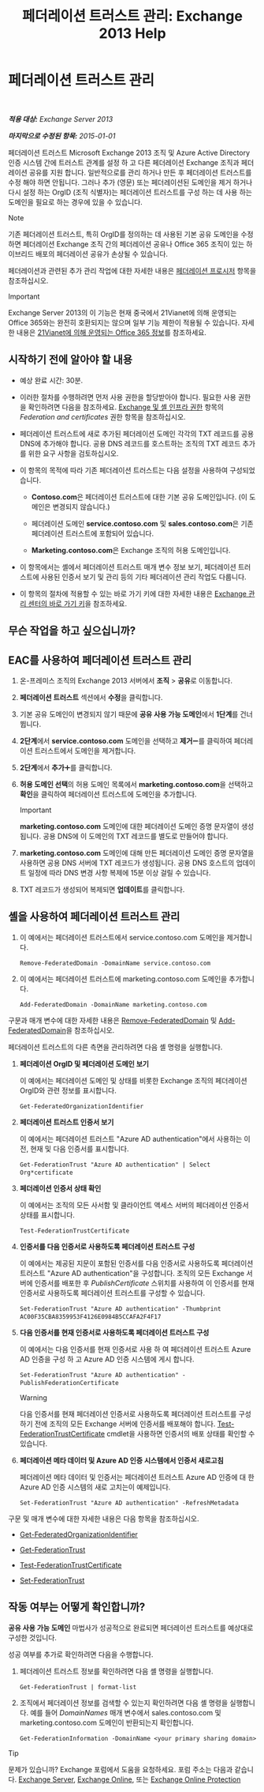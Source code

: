 ﻿---
title: '페더레이션 트러스트 관리: Exchange 2013 Help'
TOCTitle: 페더레이션 트러스트 관리
ms:assetid: 0439839f-2052-4bc9-9d30-aa6e7d51b733
ms:mtpsurl: https://technet.microsoft.com/ko-kr/library/JJ673036(v=EXCHG.150)
ms:contentKeyID: 50482400
ms.date: 05/22/2018
mtps_version: v=EXCHG.150
ms.translationtype: MT
---

# 페더레이션 트러스트 관리

 

_**적용 대상:** Exchange Server 2013_

_**마지막으로 수정된 항목:** 2015-01-01_

페더레이션 트러스트 Microsoft Exchange 2013 조직 및 Azure Active Directory 인증 시스템 간에 트러스트 관계를 설정 하 고 다른 페더레이션 Exchange 조직과 페더레이션 공유를 지원 합니다. 일반적으로를 관리 하거나 만든 후 페더레이션 트러스트를 수정 해야 하면 안됩니다. 그러나 추가 (영문) 또는 페더레이션된 도메인을 제거 하거나 다시 설정 하는 OrgID (조직 식별자)는 페더레이션 트러스트를 구성 하는 데 사용 하는 도메인을 필요로 하는 경우에 있을 수 있습니다.


> [!NOTE]
> 기존 페더레이션 트러스트, 특히 OrgID를 정의하는 데 사용된 기본 공유 도메인을 수정하면 페더레이션 Exchange 조직 간의 페더레이션 공유나 Office 365 조직이 있는 하이브리드 배포의 페더레이션 공유가 손상될 수 있습니다.



페더레이션과 관련된 추가 관리 작업에 대한 자세한 내용은 [페더레이션 프로시저](federation-procedures-exchange-2013-help.md) 항목을 참조하십시오.


> [!IMPORTANT]
> Exchange Server 2013의 이 기능은 현재 중국에서 21Vianet에 의해 운영되는 Office 365와는 완전히 호환되지는 않으며 일부 기능 제한이 적용될 수 있습니다. 자세한 내용은 <A href="https://go.microsoft.com/fwlink/?linkid=313640">21Vianet에 의해 운영되는 Office 365 정보</A>를 참조하세요.



## 시작하기 전에 알아야 할 내용

  - 예상 완료 시간: 30분.

  - 이러한 절차를 수행하려면 먼저 사용 권한을 할당받아야 합니다. 필요한 사용 권한을 확인하려면 다음을 참조하세요. [Exchange 및 셸 인프라 권한](exchange-and-shell-infrastructure-permissions-exchange-2013-help.md) 항목의 *Federation and certificates* 권한 항목을 참조하십시오.

  - 페더레이션 트러스트에 새로 추가된 페더레이션 도메인 각각의 TXT 레코드를 공용 DNS에 추가해야 합니다. 공용 DNS 레코드를 호스트하는 조직의 TXT 레코드 추가를 위한 요구 사항을 검토하십시오.

  - 이 항목의 목적에 따라 기존 페더레이션 트러스트는 다음 설정을 사용하여 구성되었습니다.
    
      - **Contoso.com**은 페더레이션 트러스트에 대한 기본 공유 도메인입니다. (이 도메인은 변경되지 않습니다.)
    
      - 페더레이션 도메인 **service.contoso.com** 및 **sales.contoso.com**은 기존 페더레이션 트러스트에 포함되어 있습니다.
    
      - **Marketing.contoso.com**은 Exchange 조직의 허용 도메인입니다.

  - 이 항목에서는 셸에서 페더레이션 트러스트 매개 변수 정보 보기, 페더레이션 트러스트에 사용된 인증서 보기 및 관리 등의 기타 페더레이션 관리 작업도 다룹니다.

  - 이 항목의 절차에 적용할 수 있는 바로 가기 키에 대한 자세한 내용은 [Exchange 관리 센터의 바로 가기 키](keyboard-shortcuts-in-the-exchange-admin-center-exchange-online-protection-help.md)을 참조하세요.

## 무슨 작업을 하고 싶으십니까?

## EAC를 사용하여 페더레이션 트러스트 관리

1.  온-프레미스 조직의 Exchange 2013 서버에서 **조직** \> **공유**로 이동합니다.

2.  **페더레이션 트러스트** 섹션에서 **수정**을 클릭합니다.

3.  기본 공유 도메인이 변경되지 않기 때문에 **공유 사용 가능 도메인**에서 **1단계**를 건너뜁니다.

4.  **2단계**에서 **service.contoso.com** 도메인을 선택하고 **제거**![아이콘 제거](images/Dd362328.479b6ced-8d64-4277-a725-f17fea202b28(EXCHG.150).gif "아이콘 제거")를 클릭하여 페더레이션 트러스트에서 도메인을 제거합니다.

5.  **2단계**에서 **추가**![아이콘 추가](images/JJ218640.c1e75329-d6d7-4073-a27d-498590bbb558(EXCHG.150).gif "아이콘 추가")를 클릭합니다.

6.  **허용 도메인 선택**의 허용 도메인 목록에서 **marketing.contoso.com**을 선택하고 **확인**을 클릭하여 페더레이션 트러스트에 도메인을 추가합니다.
    

    > [!IMPORTANT]
    > <STRONG>marketing.contoso.com</STRONG> 도메인에 대한 페더레이션 도메인 증명 문자열이 생성됩니다. 공용 DNS에 이 도메인의 TXT 레코드를 별도로 만들어야 합니다.



7.  **marketing.contoso.com** 도메인에 대해 만든 페더레이션 도메인 증명 문자열을 사용하면 공용 DNS 서버에 TXT 레코드가 생성됩니다. 공용 DNS 호스트의 업데이트 일정에 따라 DNS 변경 사항 복제에 15분 이상 걸릴 수 있습니다.

8.  TXT 레코드가 생성되어 복제되면 **업데이트**를 클릭합니다.

## 셸을 사용하여 페더레이션 트러스트 관리

1.  이 예에서는 페더레이션 트러스트에서 service.contoso.com 도메인을 제거합니다.
    
        Remove-FederatedDomain -DomainName service.contoso.com

2.  이 예에서는 페더레이션 트러스트에 marketing.contoso.com 도메인을 추가합니다.
    
        Add-FederatedDomain -DomainName marketing.contoso.com

구문과 매개 변수에 대한 자세한 내용은 [Remove-FederatedDomain](https://technet.microsoft.com/ko-kr/library/dd298128\(v=exchg.150\)) 및 [Add-FederatedDomain](https://technet.microsoft.com/ko-kr/library/dd351208\(v=exchg.150\))을 참조하십시오.

페더레이션 트러스트의 다른 측면을 관리하려면 다음 셸 명령을 실행합니다.

1.  **페더레이션 OrgID 및 페더레이션 도메인 보기**
    
    이 예에서는 페더레이션 도메인 및 상태를 비롯한 Exchange 조직의 페더레이션 OrgID와 관련 정보를 표시합니다.
    
        Get-FederatedOrganizationIdentifier

2.  **페더레이션 트러스트 인증서 보기**
    
    이 예에서는 페더레이션 트러스트 "Azure AD authentication"에서 사용하는 이전, 현재 및 다음 인증서를 표시합니다.
    
        Get-FederationTrust "Azure AD authentication" | Select Org*certificate

3.  **페더레이션 인증서 상태 확인**
    
    이 예에서는 조직의 모든 사서함 및 클라이언트 액세스 서버의 페더레이션 인증서 상태를 표시합니다.
    
        Test-FederationTrustCertificate

4.  **인증서를 다음 인증서로 사용하도록 페더레이션 트러스트 구성**
    
    이 예에서는 제공된 지문이 포함된 인증서를 다음 인증서로 사용하도록 페더레이션 트러스트 "Azure AD authentication"을 구성합니다. 조직의 모든 Exchange 서버에 인증서를 배포한 후 *PublishCertificate* 스위치를 사용하여 이 인증서를 현재 인증서로 사용하도록 페더레이션 트러스트를 구성할 수 있습니다.
    
        Set-FederationTrust "Azure AD authentication" -Thumbprint AC00F35CBA8359953F4126E0984B5CCAFA2F4F17

5.  **다음 인증서를 현재 인증서로 사용하도록 페더레이션 트러스트 구성**
    
    이 예에서는 다음 인증서를 현재 인증서로 사용 하 여 페더레이션 트러스트 Azure AD 인증을 구성 하 고 Azure AD 인증 시스템에 게시 합니다.
    
        Set-FederationTrust "Azure AD authentication" -PublishFederationCertificate
    

    > [!WARNING]
    > 다음 인증서를 현재 페더레이션 인증서로 사용하도록 페더레이션 트러스트를 구성하기 전에 조직의 모든 Exchange 서버에 인증서를 배포해야 합니다. <A href="https://technet.microsoft.com/ko-kr/library/dd335228(v=exchg.150)">Test-FederationTrustCertificate</A> cmdlet을 사용하면 인증서의 배포 상태를 확인할 수 있습니다.



6.  **페더레이션 메타 데이터 및 Azure AD 인증 시스템에서 인증서 새로고침**
    
    페더레이션 메타 데이터 및 인증서는 페더레이션 트러스트 Azure AD 인증에 대 한 Azure AD 인증 시스템의 새로 고치는이 예제입니다.
    
        Set-FederationTrust "Azure AD authentication" -RefreshMetadata

구문 및 매개 변수에 대한 자세한 내용은 다음 항목을 참조하십시오.

  - [Get-FederatedOrganizationIdentifier](https://technet.microsoft.com/ko-kr/library/dd298149\(v=exchg.150\))

  - [Get-FederationTrust](https://technet.microsoft.com/ko-kr/library/dd351262\(v=exchg.150\))

  - [Test-FederationTrustCertificate](https://technet.microsoft.com/ko-kr/library/dd335228\(v=exchg.150\))

  - [Set-FederationTrust](https://technet.microsoft.com/ko-kr/library/dd298034\(v=exchg.150\))

## 작동 여부는 어떻게 확인합니까?

**공유 사용 가능 도메인** 마법사가 성공적으로 완료되면 페더레이션 트러스트를 예상대로 구성한 것입니다.

성공 여부를 추가로 확인하려면 다음을 수행합니다.

1.  페더레이션 트러스트 정보를 확인하려면 다음 셸 명령을 실행합니다.
    
        Get-FederationTrust | format-list

2.  조직에서 페더레이션 정보를 검색할 수 있는지 확인하려면 다음 셸 명령을 실행합니다. 예를 들어 *DomainNames* 매개 변수에서 sales.contoso.com 및 marketing.contoso.com 도메인이 반환되는지 확인합니다.
    
        Get-FederationInformation -DomainName <your primary sharing domain>


> [!TIP]
> 문제가 있습니까? Exchange 포럼에서 도움을 요청하세요. 포럼 주소는 다음과 같습니다. <A href="https://go.microsoft.com/fwlink/p/?linkid=60612">Exchange Server</A>, <A href="https://go.microsoft.com/fwlink/p/?linkid=267542">Exchange Online</A>, 또는 <A href="https://go.microsoft.com/fwlink/p/?linkid=285351">Exchange Online Protection</A>


